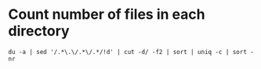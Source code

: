 # Count number of files in each directory

```
du -a | sed '/.*\.\/.*\/.*/!d' | cut -d/ -f2 | sort | uniq -c | sort -nr
```
